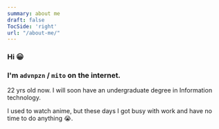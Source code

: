 ```yaml
---
summary: about me
draft: false
TocSide: 'right'
url: "/about-me/"
---
```


### Hi 😀   
### I'm `advnpzn` / `mito` on the internet. 
22 yrs old now. I will soon have an undergraduate degree in Information technology.

I used to watch anime, but these days I got busy with work and have no time to do anything 😭.

